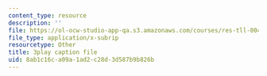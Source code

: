 ```yaml
---
content_type: resource
description: ''
file: https://ol-ocw-studio-app-qa.s3.amazonaws.com/courses/res-tll-004-stem-concept-videos-fall-2013/8ab1c16ca09a1ad2c28d3d587b9b826b_JGeTcRfKgBo.srt
file_type: application/x-subrip
resourcetype: Other
title: 3play caption file
uid: 8ab1c16c-a09a-1ad2-c28d-3d587b9b826b
---
```

